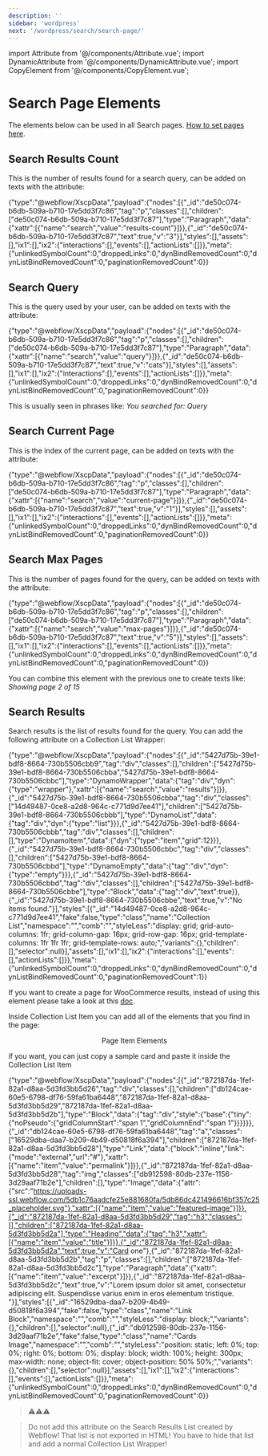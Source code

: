 ```yaml
---
description: ''
sidebar: 'wordpress'
next: '/wordpress/search/search-page/'
---
```


import Attribute from '@/components/Attribute.vue';
import DynamicAttribute from '@/components/DynamicAttribute.vue';
import CopyElement from '@/components/CopyElement.vue';


# Search Page Elements

The elements below can be used in all Search pages. [How to set pages here](/wordpress/search/pages/).

## Search Results Count

This is the number of results found for a search query, can be added on texts with the attribute:

<Attribute name="search" value="results-count" />

<CopyElement title="Results Count">{"type":"@webflow/XscpData","payload":{"nodes":[{"_id":"de50c074-b6db-509a-b710-17e5dd3f7c86","tag":"p","classes":[],"children":["de50c074-b6db-509a-b710-17e5dd3f7c87"],"type":"Paragraph","data":{"xattr":[{"name":"search","value":"results-count"}]}},{"_id":"de50c074-b6db-509a-b710-17e5dd3f7c87","text":true,"v":"3"}],"styles":[],"assets":[],"ix1":[],"ix2":{"interactions":[],"events":[],"actionLists":[]}},"meta":{"unlinkedSymbolCount":0,"droppedLinks":0,"dynBindRemovedCount":0,"dynListBindRemovedCount":0,"paginationRemovedCount":0}}</CopyElement>

## Search Query

This is the query used by your user, can be added on texts with the attribute:

<Attribute name="search" value="query" />

<CopyElement title="Query">{"type":"@webflow/XscpData","payload":{"nodes":[{"_id":"de50c074-b6db-509a-b710-17e5dd3f7c86","tag":"p","classes":[],"children":["de50c074-b6db-509a-b710-17e5dd3f7c87"],"type":"Paragraph","data":{"xattr":[{"name":"search","value":"query"}]}},{"_id":"de50c074-b6db-509a-b710-17e5dd3f7c87","text":true,"v":"cats"}],"styles":[],"assets":[],"ix1":[],"ix2":{"interactions":[],"events":[],"actionLists":[]}},"meta":{"unlinkedSymbolCount":0,"droppedLinks":0,"dynBindRemovedCount":0,"dynListBindRemovedCount":0,"paginationRemovedCount":0}}</CopyElement>

This is usually seen in phrases like: *You searched for: Query*

## Search Current Page

This is the index of the current page, can be added on texts with the attribute:

<Attribute name="search" value="current-page" />

<CopyElement title="Current Page Index">{"type":"@webflow/XscpData","payload":{"nodes":[{"_id":"de50c074-b6db-509a-b710-17e5dd3f7c86","tag":"p","classes":[],"children":["de50c074-b6db-509a-b710-17e5dd3f7c87"],"type":"Paragraph","data":{"xattr":[{"name":"search","value":"current-page"}]}},{"_id":"de50c074-b6db-509a-b710-17e5dd3f7c87","text":true,"v":"1"}],"styles":[],"assets":[],"ix1":[],"ix2":{"interactions":[],"events":[],"actionLists":[]}},"meta":{"unlinkedSymbolCount":0,"droppedLinks":0,"dynBindRemovedCount":0,"dynListBindRemovedCount":0,"paginationRemovedCount":0}}</CopyElement>

## Search Max Pages

This is the number of pages found for the query, can be added on texts with the attribute:

<Attribute name="search" value="max-pages" />

<CopyElement title="Max Pages Number">{"type":"@webflow/XscpData","payload":{"nodes":[{"_id":"de50c074-b6db-509a-b710-17e5dd3f7c86","tag":"p","classes":[],"children":["de50c074-b6db-509a-b710-17e5dd3f7c87"],"type":"Paragraph","data":{"xattr":[{"name":"search","value":"max-pages"}]}},{"_id":"de50c074-b6db-509a-b710-17e5dd3f7c87","text":true,"v":"5"}],"styles":[],"assets":[],"ix1":[],"ix2":{"interactions":[],"events":[],"actionLists":[]}},"meta":{"unlinkedSymbolCount":0,"droppedLinks":0,"dynBindRemovedCount":0,"dynListBindRemovedCount":0,"paginationRemovedCount":0}}</CopyElement>

You can combine this element with the previous one to create texts like: *Showing page 2 of 15*

## Search Results

Search results is the list of results found for the query. You can add the following attribute on a Collection List Wrapper:

<Attribute name="search" value="results" />

<CopyElement title="Search List">{"type":"@webflow/XscpData","payload":{"nodes":[{"_id":"5427d75b-39e1-bdf8-8664-730b5506cbb9","tag":"div","classes":[],"children":["5427d75b-39e1-bdf8-8664-730b5506cbba","5427d75b-39e1-bdf8-8664-730b5506cbbc"],"type":"DynamoWrapper","data":{"tag":"div","dyn":{"type":"wrapper"},"xattr":[{"name":"search","value":"results"}]}},{"_id":"5427d75b-39e1-bdf8-8664-730b5506cbba","tag":"div","classes":["14d49487-0ce8-a2d8-964c-c771d9d7ee41"],"children":["5427d75b-39e1-bdf8-8664-730b5506cbbb"],"type":"DynamoList","data":{"tag":"div","dyn":{"type":"list"}}},{"_id":"5427d75b-39e1-bdf8-8664-730b5506cbbb","tag":"div","classes":[],"children":[],"type":"DynamoItem","data":{"dyn":{"type":"item","grid":12}}},{"_id":"5427d75b-39e1-bdf8-8664-730b5506cbbc","tag":"div","classes":[],"children":["5427d75b-39e1-bdf8-8664-730b5506cbbd"],"type":"DynamoEmpty","data":{"tag":"div","dyn":{"type":"empty"}}},{"_id":"5427d75b-39e1-bdf8-8664-730b5506cbbd","tag":"div","classes":[],"children":["5427d75b-39e1-bdf8-8664-730b5506cbbe"],"type":"Block","data":{"tag":"div","text":true}},{"_id":"5427d75b-39e1-bdf8-8664-730b5506cbbe","text":true,"v":"No items found."}],"styles":[{"_id":"14d49487-0ce8-a2d8-964c-c771d9d7ee41","fake":false,"type":"class","name":"Collection List","namespace":"","comb":"","styleLess":"display: grid; grid-auto-columns: 1fr; grid-column-gap: 16px; grid-row-gap: 16px; grid-template-columns: 1fr 1fr 1fr; grid-template-rows: auto;","variants":{},"children":[],"selector":null}],"assets":[],"ix1":[],"ix2":{"interactions":[],"events":[],"actionLists":[]}},"meta":{"unlinkedSymbolCount":0,"droppedLinks":0,"dynBindRemovedCount":0,"dynListBindRemovedCount":0,"paginationRemovedCount":1}}</CopyElement>


If you want to create a page for WooCommerce results, instead of using this element please take a look at this [doc](/wordpress/woocommerce/search-results/).

Inside Collection List Item you can add all of the elements that you find in the page:
<div align="center">
<g-link class="ml-auto text-ui-primary font-bold px-4 py-2 border border-ui-border rounded-lg hover:bg-ui-primary hover:text-white transition-colors active--exact active no-underline" to="/wordpress/pages/page-item-elements/">Page Item Elements</g-link>
</div>

if you want, you can just copy a sample card and paste it inside the Collection List Item

<CopyElement title="Simple Post Card" id="simple-post-card">{"type":"@webflow/XscpData","payload":{"nodes":[{"_id":"872187da-1fef-82a1-d8aa-5d3fd3bb5d26","tag":"div","classes":[],"children":["db124cae-60e5-6798-df76-59fa61ba6448","872187da-1fef-82a1-d8aa-5d3fd3bb5d29","872187da-1fef-82a1-d8aa-5d3fd3bb5d2b"],"type":"Block","data":{"tag":"div","style":{"base":{"tiny":{"noPseudo":{"gridColumnStart":"span 1","gridColumnEnd":"span 1"}}}}}},{"_id":"db124cae-60e5-6798-df76-59fa61ba6448","tag":"a","classes":["16529dba-daa7-b209-4b49-d50818f6a394"],"children":["872187da-1fef-82a1-d8aa-5d3fd3bb5d28"],"type":"Link","data":{"block":"inline","link":{"mode":"external","url":"#"},"xattr":[{"name":"item","value":"permalink"}]}},{"_id":"872187da-1fef-82a1-d8aa-5d3fd3bb5d28","tag":"img","classes":["db912598-80db-237e-1156-3d29aaf71b2e"],"children":[],"type":"Image","data":{"attr":{"src":"https://uploads-ssl.webflow.com/5db1c76aadcfe25e881680fa/5db86dc421496616bf357c25_placeholder.svg"},"xattr":[{"name":"item","value":"featured-image"}]}},{"_id":"872187da-1fef-82a1-d8aa-5d3fd3bb5d29","tag":"h3","classes":[],"children":["872187da-1fef-82a1-d8aa-5d3fd3bb5d2a"],"type":"Heading","data":{"tag":"h3","xattr":[{"name":"item","value":"title"}]}},{"_id":"872187da-1fef-82a1-d8aa-5d3fd3bb5d2a","text":true,"v":"Card one"},{"_id":"872187da-1fef-82a1-d8aa-5d3fd3bb5d2b","tag":"p","classes":[],"children":["872187da-1fef-82a1-d8aa-5d3fd3bb5d2c"],"type":"Paragraph","data":{"xattr":[{"name":"item","value":"excerpt"}]}},{"_id":"872187da-1fef-82a1-d8aa-5d3fd3bb5d2c","text":true,"v":"Lorem ipsum dolor sit amet, consectetur adipiscing elit. Suspendisse varius enim in eros elementum tristique. "}],"styles":[{"_id":"16529dba-daa7-b209-4b49-d50818f6a394","fake":false,"type":"class","name":"Link Block","namespace":"","comb":"","styleLess":"display: block;","variants":{},"children":[],"selector":null},{"_id":"db912598-80db-237e-1156-3d29aaf71b2e","fake":false,"type":"class","name":"Cards Image","namespace":"","comb":"","styleLess":"position: static; left: 0%; top: 0%; right: 0%; bottom: 0%; display: block; width: 100%; height: 300px; max-width: none; object-fit: cover; object-position: 50% 50%;","variants":{},"children":[],"selector":null}],"assets":[],"ix1":[],"ix2":{"interactions":[],"events":[],"actionLists":[]}},"meta":{"unlinkedSymbolCount":0,"droppedLinks":0,"dynBindRemovedCount":0,"dynListBindRemovedCount":0,"paginationRemovedCount":0}}</CopyElement>

> ⚠️⚠️⚠️

> Do not add this attribute on the Search Results List created by Webflow! That list is not exported in HTML! You have to hide that list and add a normal Collection List Wrapper!